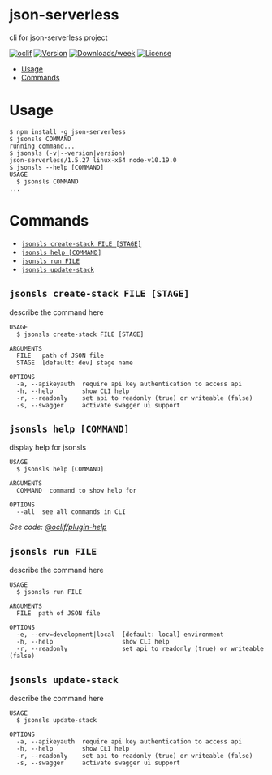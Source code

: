 json-serverless
===============

cli for json-serverless project

[![oclif](https://img.shields.io/badge/cli-oclif-brightgreen.svg)](https://oclif.io)
[![Version](https://img.shields.io/npm/v/json-serverless.svg)](https://npmjs.org/package/json-serverless)
[![Downloads/week](https://img.shields.io/npm/dw/json-serverless.svg)](https://npmjs.org/package/json-serverless)
[![License](https://img.shields.io/npm/l/json-serverless.svg)](https://github.com/pharindoko/json-serverless/blob/master/package.json)

<!-- toc -->
* [Usage](#usage)
* [Commands](#commands)
<!-- tocstop -->
# Usage
<!-- usage -->
```sh-session
$ npm install -g json-serverless
$ jsonsls COMMAND
running command...
$ jsonsls (-v|--version|version)
json-serverless/1.5.27 linux-x64 node-v10.19.0
$ jsonsls --help [COMMAND]
USAGE
  $ jsonsls COMMAND
...
```
<!-- usagestop -->
# Commands
<!-- commands -->
* [`jsonsls create-stack FILE [STAGE]`](#jsonsls-create-stack-file-stage)
* [`jsonsls help [COMMAND]`](#jsonsls-help-command)
* [`jsonsls run FILE`](#jsonsls-run-file)
* [`jsonsls update-stack`](#jsonsls-update-stack)

## `jsonsls create-stack FILE [STAGE]`

describe the command here

```
USAGE
  $ jsonsls create-stack FILE [STAGE]

ARGUMENTS
  FILE   path of JSON file
  STAGE  [default: dev] stage name

OPTIONS
  -a, --apikeyauth  require api key authentication to access api
  -h, --help        show CLI help
  -r, --readonly    set api to readonly (true) or writeable (false)
  -s, --swagger     activate swagger ui support
```

## `jsonsls help [COMMAND]`

display help for jsonsls

```
USAGE
  $ jsonsls help [COMMAND]

ARGUMENTS
  COMMAND  command to show help for

OPTIONS
  --all  see all commands in CLI
```

_See code: [@oclif/plugin-help](https://github.com/oclif/plugin-help/blob/v2.2.3/src/commands/help.ts)_

## `jsonsls run FILE`

describe the command here

```
USAGE
  $ jsonsls run FILE

ARGUMENTS
  FILE  path of JSON file

OPTIONS
  -e, --env=development|local  [default: local] environment
  -h, --help                   show CLI help
  -r, --readonly               set api to readonly (true) or writeable (false)
```

## `jsonsls update-stack`

describe the command here

```
USAGE
  $ jsonsls update-stack

OPTIONS
  -a, --apikeyauth  require api key authentication to access api
  -h, --help        show CLI help
  -r, --readonly    set api to readonly (true) or writeable (false)
  -s, --swagger     activate swagger ui support
```
<!-- commandsstop -->
